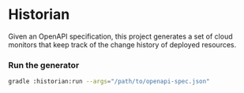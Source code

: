 # Historian

Given an OpenAPI specification, this project generates a set of cloud monitors that keep track of the change history of deployed resources.

### Run the generator

```bash
gradle :historian:run --args="/path/to/openapi-spec.json"
```
